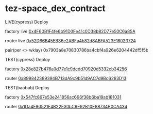 # tez-space_dex_contract

LIVE(cypress) Deploy


factory live
[0x4F60B1F4fe6b91D0Fe41c0D38b82D77e50C6a85A](https://klaytnscope.com/account/0x4F60B1F4fe6b91D0Fe41c0D38b82D77e50C6a85A?tabId=contractCode)


router live
[0x52D66B45EB36e2ABFa4b82d8ABFA523E18023724](https://klaytnscope.com/account/0x52D66B45EB36e2ABFa4b82d8ABFA523E18023724?tabId=contractCode)


pair(per <> wklay)
0x7903a8e70830786ba4cbf4a926e6204442df5f5b


TEST(cypress) Deploy


factory
[0x28e827b476a0d77e1c9dcdd70920d5332cb34256](https://klaytnscope.com/account/0x28e827b476a0d77e1c9dcdd70920d5332cb34256?tabId=contractCode)


router
[0x899842389394B713dA9c9b51d9AC7d9Bc6293D13](https://klaytnscope.com/account/0x899842389394B713dA9c9b51d9AC7d9Bc6293D13?tabId=contractCode)




TEST(baobab) Deploy


factory
[0x547fc897e53e241856ac696f38b6ba19ab181031](https://baobab.klaytnscope.com/account/0x547fc897e53e241856ac696f38b6ba19ab181031?tabId=contractCode)


router
[0x1Da4E80521F4B22E30bC9F92B10F88734B0CA434](https://baobab.klaytnscope.com/account/0x1Da4E80521F4B22E30bC9F92B10F88734B0CA434?tabId=contractCode)
